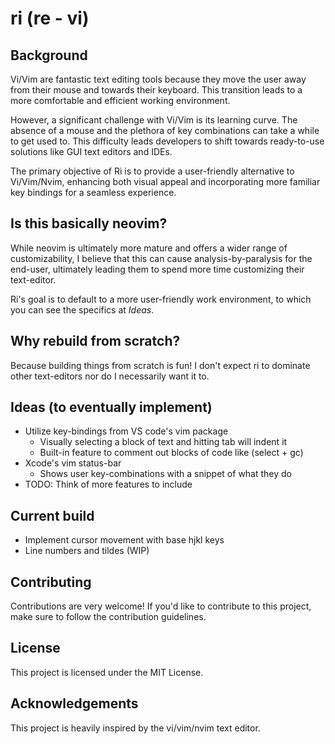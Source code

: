 # ri (re - vi)
## Background
Vi/Vim are fantastic text editing tools because they move the user away 
from their mouse and towards their keyboard. This transition leads to 
a more comfortable and efficient working environment.

However, a significant challenge with Vi/Vim is its learning curve. 
The absence of a mouse and the plethora of key combinations can take a 
while to get used to. This difficulty leads developers to shift towards 
ready-to-use solutions like GUI text editors and IDEs.

The primary objective of Ri is to provide a user-friendly alternative to 
Vi/Vim/Nvim, enhancing both visual appeal and incorporating more familiar 
key bindings for a seamless experience. 

## Is this basically neovim? 
While neovim is ultimately more mature and offers a wider range of customizability,
I believe that this can cause analysis-by-paralysis for the end-user, ultimately 
leading them to spend more time customizing their text-editor. 

Ri's goal is to default to a more user-friendly work environment, 
to which you can see the specifics at *Ideas*.

## Why rebuild from scratch?
Because building things from scratch is fun! I don't expect
ri to dominate other text-editors nor do I necessarily want it 
to. 

## Ideas (to eventually implement)
- Utilize key-bindings from VS code's vim package
    - Visually selecting a block of text and hitting tab will indent it
    - Built-in feature to comment out blocks of code like (select + gc)
- Xcode's vim status-bar
    - Shows user key-combinations with a snippet of what they do
- TODO: Think of more features to include

## Current build
- Implement cursor movement with base hjkl keys
- Line numbers and tildes (WIP)

## Contributing
Contributions are very welcome! If you'd like to contribute to this project,
make sure to follow the contribution guidelines.

## License 
This project is licensed under the MIT License. 

## Acknowledgements 
This project is heavily inspired by the vi/vim/nvim text editor.
